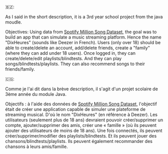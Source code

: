 🇧🇿:

As I said in the short description, it is a 3rd year school project from the java moudle.

Objectives:
Using data from [Spotify Million Song Dataset](https://www.kaggle.com/datasets/notshrirang/spotify-million-song-dataset?resource=download), the goal was to build an app that can simulate a music streaming platform. Hence the name "DixHeures" (sounds like Deezer in French). Users (only over 18) should be able to create/delete an account, add/delete friends, create a "family" (where they can add under 18 users). Once logged in, they can create/delete/edit playlists/blindtests. And they can play songs/blindtests/playlists. They can also recommend songs to their friends/family.

🇨🇬:

Comme je l'ai dit dans la brève description, il s'agit d'un projet scolaire de 3ème année du module Java.

Objectifs : à l'aide des données de [Spotify Million Song Dataset](https://www.kaggle.com/datasets/notshrirang/spotify-million-song-dataset?resource=download), l'objectif était de créer une application capable de simuler une plateforme de streaming musical. D'où le nom "DixHeures" (en référence à Deezer). Les utilisateurs (seulement plus de 18 ans) devraient pouvoir créer/supprimer un compte, ajouter/supprimer des amis, créer une « famille » (où ils peuvent ajouter des utilisateurs de moins de 18 ans). Une fois connectés, ils peuvent créer/supprimer/modifier des playlists/blindtests. Et ils peuvent jouer des chansons/blindtests/playlists. Ils peuvent également recommander des chansons à leurs amis/famille.
